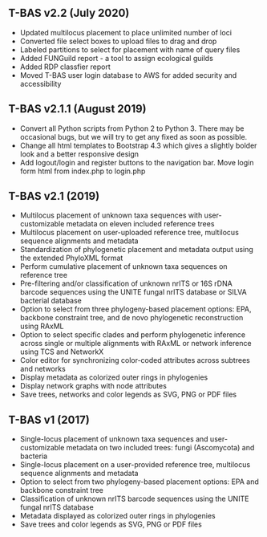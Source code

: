 ## T-BAS v2.2 (July 2020)

*  Updated multilocus placement to place unlimited number of loci
*  Converted file select boxes to upload files to drag and drop
*  Labeled partitions to select for placement with name of query files
*  Added FUNGuild report - a tool to assign ecological guilds
*  Added RDP classfier report
*  Moved T-BAS user login database to AWS for added security and accessibility

## T-BAS v2.1.1 (August 2019)
*  Convert all Python scripts from Python 2 to Python 3. There may be occasional bugs, but we will try to get any fixed as soon as possible.
*  Change all html templates to Bootstrap 4.3 which gives a slightly bolder look and a better responsive design
*  Add logout/login and register buttons to the navigation bar. Move login form html from index.php to login.php

## T-BAS v2.1 (2019)
*   Multilocus placement of unknown taxa sequences with user-customizable metadata on eleven included reference trees
*   Multilocus placement on user-uploaded reference tree, multilocus sequence alignments and metadata
*   Standardization of phylogenetic placement and metadata output using the extended PhyloXML format
*   Perform cumulative placement of unknown taxa sequences on reference tree
*   Pre-filtering and/or classification of unknown nrITS or 16S rDNA barcode sequences using the UNITE fungal nrITS database or SILVA bacterial database
*   Option to select from three phylogeny-based placement options: EPA, backbone constraint tree, and de novo phylogenetic reconstruction using RAxML
*   Option to select specific clades and perform phylogenetic inference across single or multiple alignments with RAxML or network inference using TCS and NetworkX
*   Color editor for synchronizing color-coded attributes across subtrees and networks
*   Display metadata as colorized outer rings in phylogenies
*   Display network graphs with node attributes
*   Save trees, networks and color legends as SVG, PNG or PDF files

## T-BAS v1 (2017)

*	Single-locus placement of unknown taxa sequences and user-customizable metadata on two included trees: fungi (Ascomycota) and bacteria
*	Single-locus placement on a user-provided reference tree, multilocus sequence alignments and metadata
*	Option to select from two phylogeny-based placement options: EPA and backbone constraint tree
*	Classification of unknown nrITS barcode sequences using the UNITE fungal nrITS database
*	Metadata displayed as colorized outer rings in phylogenies
*	Save trees and color legends as SVG, PNG or PDF files



